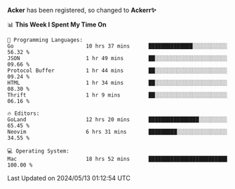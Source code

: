 **Acker** has been registered, so changed to **Ackerr✨**

<!--START_SECTION:waka-->
📊 **This Week I Spent My Time On** 

```text
💬 Programming Languages: 
Go                       10 hrs 37 mins      ██████████████░░░░░░░░░░░   56.32 % 
JSON                     1 hr 49 mins        ██░░░░░░░░░░░░░░░░░░░░░░░   09.66 % 
Protocol Buffer          1 hr 44 mins        ██░░░░░░░░░░░░░░░░░░░░░░░   09.24 % 
HTML                     1 hr 34 mins        ██░░░░░░░░░░░░░░░░░░░░░░░   08.30 % 
Thrift                   1 hr 9 mins         ██░░░░░░░░░░░░░░░░░░░░░░░   06.16 % 

🔥 Editors: 
GoLand                   12 hrs 20 mins      ████████████████░░░░░░░░░   65.45 % 
Neovim                   6 hrs 31 mins       █████████░░░░░░░░░░░░░░░░   34.55 % 

💻 Operating System: 
Mac                      18 hrs 52 mins      █████████████████████████   100.00 % 
```


 Last Updated on 2024/05/13 01:12:54 UTC
<!--END_SECTION:waka-->
